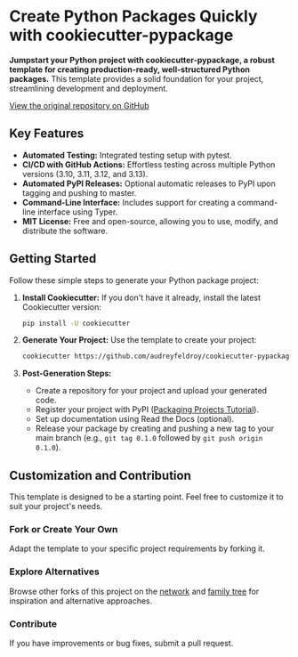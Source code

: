 # Create Python Packages Quickly with cookiecutter-pypackage

**Jumpstart your Python project with cookiecutter-pypackage, a robust template for creating production-ready, well-structured Python packages.** This template provides a solid foundation for your project, streamlining development and deployment.

[View the original repository on GitHub](https://github.com/audreyfeldroy/cookiecutter-pypackage)

## Key Features

*   **Automated Testing:** Integrated testing setup with pytest.
*   **CI/CD with GitHub Actions:**  Effortless testing across multiple Python versions (3.10, 3.11, 3.12, and 3.13).
*   **Automated PyPI Releases:**  Optional automatic releases to PyPI upon tagging and pushing to master.
*   **Command-Line Interface:** Includes support for creating a command-line interface using Typer.
*   **MIT License:** Free and open-source, allowing you to use, modify, and distribute the software.

## Getting Started

Follow these simple steps to generate your Python package project:

1.  **Install Cookiecutter:** If you don't have it already, install the latest Cookiecutter version:

    ```bash
    pip install -U cookiecutter
    ```

2.  **Generate Your Project:** Use the template to create your project:

    ```bash
    cookiecutter https://github.com/audreyfeldroy/cookiecutter-pypackage.git
    ```

3.  **Post-Generation Steps:**
    *   Create a repository for your project and upload your generated code.
    *   Register your project with PyPI ([Packaging Projects Tutorial](https://packaging.python.org/tutorials/packaging-projects/#uploading-the-distribution-archives)).
    *   Set up documentation using Read the Docs (optional).
    *   Release your package by creating and pushing a new tag to your main branch (e.g., `git tag 0.1.0` followed by `git push origin 0.1.0`).

## Customization and Contribution

This template is designed to be a starting point.  Feel free to customize it to suit your project's needs.

### Fork or Create Your Own

Adapt the template to your specific project requirements by forking it.

### Explore Alternatives

Browse other forks of this project on the [network](https://github.com/audreyfeldroy/cookiecutter-pypackage/network) and [family tree](https://github.com/audreyfeldroy/cookiecutter-pypackage/network/members) for inspiration and alternative approaches.

### Contribute

If you have improvements or bug fixes, submit a pull request.